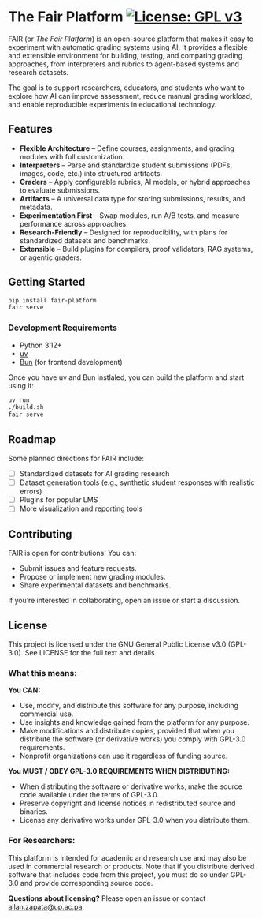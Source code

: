 # The Fair Platform [![License: GPL v3](https://img.shields.io/badge/License-GPLv3-blue.svg)](LICENSE)

FAIR (or _The Fair Platform_) is an open-source platform that makes it easy to experiment with automatic grading systems using AI. It provides a flexible and extensible environment for building, testing, and comparing grading approaches, from interpreters and rubrics to agent-based systems and research datasets.

The goal is to support researchers, educators, and students who want to explore how AI can improve assessment, reduce manual grading workload, and enable reproducible experiments in educational technology.
## Features
<!-- TODO: When adding docs, link "customization" to a page talking about different education system data types support -->
- **Flexible Architecture** – Define courses, assignments, and grading modules with full customization.
- **Interpreters** – Parse and standardize student submissions (PDFs, images, code, etc.) into structured artifacts.
- **Graders** – Apply configurable rubrics, AI models, or hybrid approaches to evaluate submissions.
- **Artifacts** – A universal data type for storing submissions, results, and metadata.
- **Experimentation First** – Swap modules, run A/B tests, and measure performance across approaches.
- **Research-Friendly** – Designed for reproducibility, with plans for standardized datasets and benchmarks.
- **Extensible** – Build plugins for compilers, proof validators, RAG systems, or agentic graders.

## Getting Started
```bash
pip install fair-platform
fair serve
```

### Development Requirements
- Python 3.12+
- [uv](https://docs.astral.sh/uv/getting-started/installation/)
- [Bun](https://bun.com/get) (for frontend development)

Once you have uv and Bun instlaled, you can build the platform and start using it:
```bash
uv run
./build.sh
fair serve
```

## Roadmap
Some planned directions for FAIR include:

- [ ] Standardized datasets for AI grading research
- [ ] Dataset generation tools (e.g., synthetic student responses with realistic errors)
- [ ] Plugins for popular LMS
- [ ] More visualization and reporting tools

## Contributing
FAIR is open for contributions! You can:

- Submit issues and feature requests.
- Propose or implement new grading modules.
- Share experimental datasets and benchmarks.

If you’re interested in collaborating, open an issue or start a discussion.

## License

This project is licensed under the GNU General Public License v3.0 (GPL-3.0). See LICENSE for the full text and details.

### What this means:

**You CAN:**
- Use, modify, and distribute this software for any purpose, including commercial use.
- Use insights and knowledge gained from the platform for any purpose.
- Make modifications and distribute copies, provided that when you distribute the software (or derivative works) you comply with GPL-3.0 requirements.
- Nonprofit organizations can use it regardless of funding source.

**You MUST / OBEY GPL-3.0 REQUIREMENTS WHEN DISTRIBUTING:**
- When distributing the software or derivative works, make the source code available under the terms of GPL-3.0.
- Preserve copyright and license notices in redistributed source and binaries.
- License any derivative works under GPL-3.0 when you distribute them.

### For Researchers:
This platform is intended for academic and research use and may also be used in commercial research or products. Note that if you distribute derived software that includes code from this project, you must do so under GPL-3.0 and provide corresponding source code.

**Questions about licensing?** Please open an issue or contact [allan.zapata@up.ac.pa](mailto:allan.zapata@up.ac.pa).
